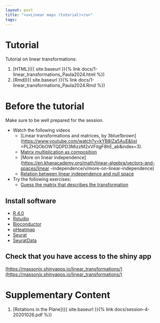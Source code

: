 ```yaml
---
layout: post
title: "<u>Linear maps (tutorial)</u>"
tags:
---
```


# Tutorial

Tutorial on linear transformations:

1. [HTML]({{ site.baseurl }}{% link docs/1-linear_transformations_Paula2024.html %})
2. [Rmd]({{ site.baseurl }}{% link docs/1-linear_transformations_Paula2024.Rmd %})


# Before the tutorial

Make sure to be well prepared for the session.

- Watch the following videos
  - [Linear transformations and matrices, by 3blue1brown](https://www.youtube.com/watch?v=kYB8IZa5AuE&list
 =PLZHQObOWTQDPD3MizzM2xVFitgF8hE_ab&index=3).
  - [Matrix multiplication as composition](https://www.youtube.com/watch?v=XkY2DOUCWMU)
  - [More on linear independence](https://en.khanacademy.org/math/linear-algebra/vectors-and-spaces/linear
 -independence/v/more-on-linear-independence)
  - [Relation between linear independence and null space](https://en.khanacademy.org/math/linear-algebra/vectors-and-spaces/null-column-space/v/null-space-3-relation-to-linear-independence)
- Try the following exercises: 
  - [Guess the matrix that describes the transformation](https://en.khanacademy.org/math/linear-algebra/matrix-transformations/linear-transformations/a/practice-associating-matrices-with-transformations)

## Install software

- [R 4.0](https://cran.r-project.org/doc/manuals/r-devel/R-admin.html)
- [Rstudio](https://rstudio.com/products/rstudio/download/)
- [Bioconductor](https://www.bioconductor.org/install/)
- [pHeatmap](https://cran.r-project.org/web/packages/pheatmap/pheatmap.pdf)
- [Seurat](https://cran.r-project.org/web/packages/Seurat/index.html)
- [SeuratData](https://github.com/satijalab/seurat-data)

## Check that you have access to the shiny app

[https://massonix.shinyapps.io/linear_transformations/](https://massonix.shinyapps.io/linear_transformations/)

# Supplementary Content

1. [Rotations in the Plane]({{ site.baseurl }}{% link docs/session-4-20201026.pdf  %})

